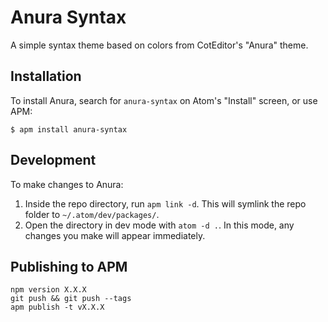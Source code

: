 # Anura Syntax

A simple syntax theme based on colors from CotEditor's "Anura" theme.

## Installation

To install Anura, search for `anura-syntax` on Atom's "Install" screen, or use APM:

```
$ apm install anura-syntax
```

## Development

To make changes to Anura:

1. Inside the repo directory, run `apm link -d`. This will symlink the repo folder to `~/.atom/dev/packages/`.
1. Open the directory in dev mode with `atom -d .`. In this mode, any changes you make will appear immediately.

## Publishing to APM

```
npm version X.X.X
git push && git push --tags
apm publish -t vX.X.X
```
